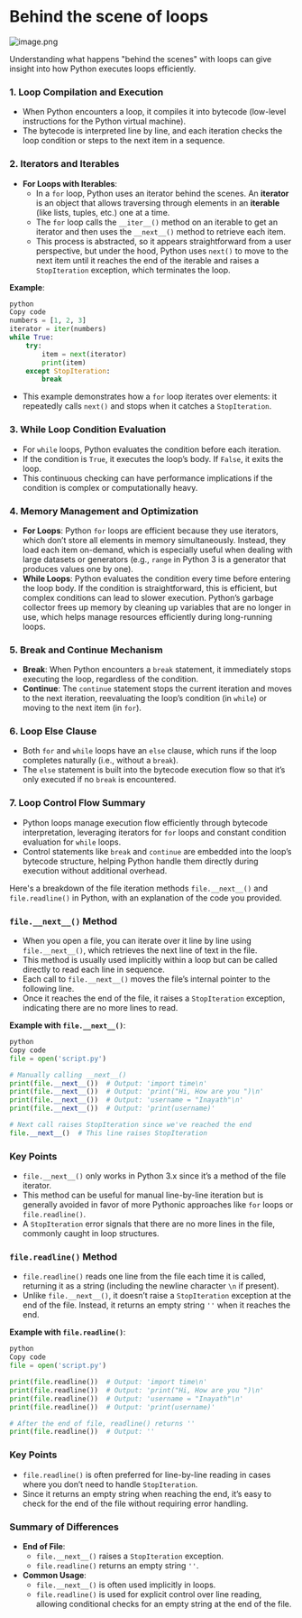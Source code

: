 
# Behind the scene of loops

![image.png](https://prod-files-secure.s3.us-west-2.amazonaws.com/c34906e2-0380-4bd7-89ca-b71442654dab/e747a1e0-0ebf-4870-9a3a-8b7530de0b30/image.png)

Understanding what happens "behind the scenes" with loops can give insight into how Python executes loops efficiently.

### 1. **Loop Compilation and Execution**

- When Python encounters a loop, it compiles it into bytecode (low-level instructions for the Python virtual machine).
- The bytecode is interpreted line by line, and each iteration checks the loop condition or steps to the next item in a sequence.

### 2. **Iterators and Iterables**

- **For Loops with Iterables**:
    - In a `for` loop, Python uses an iterator behind the scenes. An **iterator** is an object that allows traversing through elements in an **iterable** (like lists, tuples, etc.) one at a time.
    - The `for` loop calls the `__iter__()` method on an iterable to get an iterator and then uses the `__next__()` method to retrieve each item.
    - This process is abstracted, so it appears straightforward from a user perspective, but under the hood, Python uses `next()` to move to the next item until it reaches the end of the iterable and raises a `StopIteration` exception, which terminates the loop.

**Example**:

```python
python
Copy code
numbers = [1, 2, 3]
iterator = iter(numbers)
while True:
    try:
        item = next(iterator)
        print(item)
    except StopIteration:
        break

```

- This example demonstrates how a `for` loop iterates over elements: it repeatedly calls `next()` and stops when it catches a `StopIteration`.

### 3. **While Loop Condition Evaluation**

- For `while` loops, Python evaluates the condition before each iteration.
- If the condition is `True`, it executes the loop’s body. If `False`, it exits the loop.
- This continuous checking can have performance implications if the condition is complex or computationally heavy.

### 4. **Memory Management and Optimization**

- **For Loops**: Python `for` loops are efficient because they use iterators, which don’t store all elements in memory simultaneously. Instead, they load each item on-demand, which is especially useful when dealing with large datasets or generators (e.g., `range` in Python 3 is a generator that produces values one by one).
- **While Loops**: Python evaluates the condition every time before entering the loop body. If the condition is straightforward, this is efficient, but complex conditions can lead to slower execution. Python’s garbage collector frees up memory by cleaning up variables that are no longer in use, which helps manage resources efficiently during long-running loops.

### 5. **Break and Continue Mechanism**

- **Break**: When Python encounters a `break` statement, it immediately stops executing the loop, regardless of the condition.
- **Continue**: The `continue` statement stops the current iteration and moves to the next iteration, reevaluating the loop’s condition (in `while`) or moving to the next item (in `for`).

### 6. **Loop Else Clause**

- Both `for` and `while` loops have an `else` clause, which runs if the loop completes naturally (i.e., without a `break`).
- The `else` statement is built into the bytecode execution flow so that it’s only executed if no `break` is encountered.

### 7. **Loop Control Flow Summary**

- Python loops manage execution flow efficiently through bytecode interpretation, leveraging iterators for `for` loops and constant condition evaluation for `while` loops.
- Control statements like `break` and `continue` are embedded into the loop’s bytecode structure, helping Python handle them directly during execution without additional overhead.

Here's a breakdown of the file iteration methods `file.__next__()` and `file.readline()` in Python, with an explanation of the code you provided.

### `file.__next__()` Method

- When you open a file, you can iterate over it line by line using `file.__next__()`, which retrieves the next line of text in the file.
- This method is usually used implicitly within a loop but can be called directly to read each line in sequence.
- Each call to `file.__next__()` moves the file’s internal pointer to the following line.
- Once it reaches the end of the file, it raises a `StopIteration` exception, indicating there are no more lines to read.

**Example with `file.__next__()`**:

```python
python
Copy code
file = open('script.py')

# Manually calling __next__()
print(file.__next__())  # Output: 'import time\n'
print(file.__next__())  # Output: 'print("Hi, How are you ")\n'
print(file.__next__())  # Output: 'username = "Inayath"\n'
print(file.__next__())  # Output: 'print(username)'

# Next call raises StopIteration since we've reached the end
file.__next__()  # This line raises StopIteration

```

### Key Points

- `file.__next__()` only works in Python 3.x since it’s a method of the file iterator.
- This method can be useful for manual line-by-line iteration but is generally avoided in favor of more Pythonic approaches like `for` loops or `file.readline()`.
- A `StopIteration` error signals that there are no more lines in the file, commonly caught in loop structures.

### `file.readline()` Method

- `file.readline()` reads one line from the file each time it is called, returning it as a string (including the newline character `\n` if present).
- Unlike `file.__next__()`, it doesn’t raise a `StopIteration` exception at the end of the file. Instead, it returns an empty string `''` when it reaches the end.

**Example with `file.readline()`**:

```python
python
Copy code
file = open('script.py')

print(file.readline())  # Output: 'import time\n'
print(file.readline())  # Output: 'print("Hi, How are you ")\n'
print(file.readline())  # Output: 'username = "Inayath"\n'
print(file.readline())  # Output: 'print(username)'

# After the end of file, readline() returns ''
print(file.readline())  # Output: ''

```

### Key Points

- `file.readline()` is often preferred for line-by-line reading in cases where you don’t need to handle `StopIteration`.
- Since it returns an empty string when reaching the end, it’s easy to check for the end of the file without requiring error handling.

### Summary of Differences

- **End of File**:
    - `file.__next__()` raises a `StopIteration` exception.
    - `file.readline()` returns an empty string `''`.
- **Common Usage**:
    - `file.__next__()` is often used implicitly in loops.
    - `file.readline()` is used for explicit control over line reading, allowing conditional checks for an empty string at the end of the file.